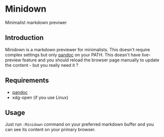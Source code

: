 # Minidown

Minimalist markdown previwer

## Introduction

Minidown is a markdown previewer for minimalists. This doesn't require complex
settings but only [pandoc](http://pandoc.org/) on your PATH. This doesn't have
live-preview feature and you should reload the browser page manually to update
the content - but you really need it ?

## Requirements

+ [pandoc](http://pandoc.org/)
+ xdg-open (if you use Linux)

## Usage

Just run `:Minidown` command on your preferred markdown buffer and you can see
its content on your primary browser.
